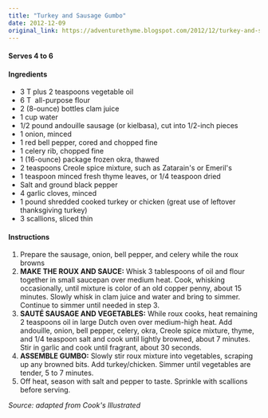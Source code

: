 ```yaml
---
title: "Turkey and Sausage Gumbo"
date: 2012-12-09
original_link: https://adventurethyme.blogspot.com/2012/12/turkey-and-sausage-gumbo.html
---
```


#### Serves 4 to 6

#### Ingredients



*   3 T plus 2 teaspoons vegetable oil
*   6 T  all-purpose flour
*   2 (8-ounce) bottles clam juice
*   1 cup water
*   1/2 pound andouille sausage (or kielbasa), cut into 1/2-inch pieces
*   1 onion, minced
*   1 red bell pepper, cored and chopped fine
*   1 celery rib, chopped fine
*   1 (16-ounce) package frozen okra, thawed
*   2 teaspoons Creole spice mixture, such as Zatarain's or Emeril's
*   1 teaspoon minced fresh thyme leaves, or 1/4 teaspoon dried
*   Salt and ground black pepper
*   4 garlic cloves, minced
*   1 pound shredded cooked turkey or chicken (great use of leftover thanksgiving turkey)
*   3 scallions, sliced thin

#### Instructions

1.  Prepare the sausage, onion, bell pepper, and celery while the roux browns 
2.  **MAKE THE ROUX AND SAUCE:** Whisk 3 tablespoons of oil and flour together in small saucepan over medium heat. Cook, whisking occasionally, until mixture is color of an old copper penny, about 15 minutes. Slowly whisk in clam juice and water and bring to simmer. Continue to simmer until needed in step 3.
3.  **SAUTÉ SAUSAGE AND VEGETABLES:** While roux cooks, heat remaining 2 teaspoons oil in large Dutch oven over medium-high heat. Add andouille, onion, bell pepper, celery, okra, Creole spice mixture, thyme, and 1/4 teaspoon salt and cook until lightly browned, about 7 minutes. Stir in garlic and cook until fragrant, about 30 seconds.
4.  **ASSEMBLE GUMBO:** Slowly stir roux mixture into vegetables, scraping up any browned bits. Add turkey/chicken. Simmer until vegetables are tender, 5 to 7 ­minutes.
5.  Off heat, season with salt and pepper to taste. Sprinkle with scallions before serving.

_Source: adapted from Cook's Illustrated_
